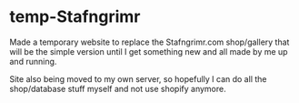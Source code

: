 # temp-Stafngrimr

Made a temporary website to replace the Stafngrimr.com shop/gallery that will be the simple version until I get something new and all made by me up and running.

Site also being moved to my own server, so hopefully I can do all the shop/database stuff myself and not use shopify anymore.
